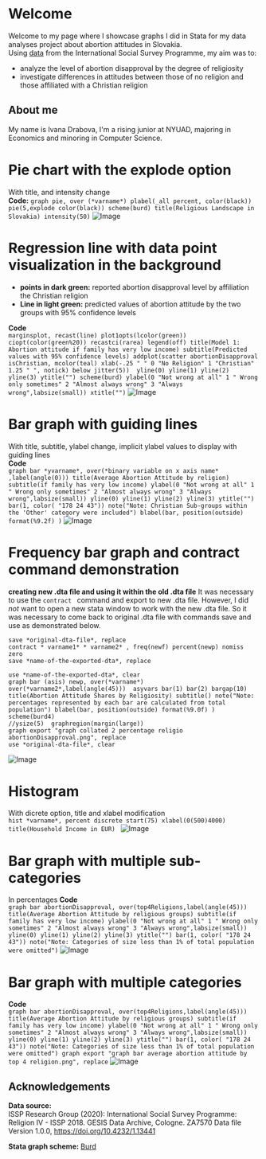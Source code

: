 # Welcome
Welcome to my page where I showcase graphs I did in Stata for my data analyses project about abortion attitudes in Slovakia.  
Using [data](https://doi.org/10.4232/1.13441) from the International Social Survey Programme, my aim was to:  
- analyze the level of abortion disapproval by the degree of religiosity  
- investigate differences in attitudes between those of no religion and those affiliated with a Christian religion

## About me
My name is Ivana Drabova, I'm a rising junior at NYUAD, majoring in Economics and minoring in Computer Science.


# Pie chart with the explode option
With title, and intensity change  
**Code:** `graph pie, over (*varname*) plabel(_all percent, color(black))  pie(5,explode color(black)) scheme(burd) title(Religious Landscape in Slovakia) intensity(50)`
![Image](/graph-1.png)

# Regression line with data point visualization in the background 
- **points in dark green:** reported abortion disapproval level by affiliation the Christian religion
- **Line in light green:** predicted values of abortion attitude by the two groups with 95% confidence levels
 
 **Code**  
`marginsplot, recast(line) plot1opts(lcolor(green))   ciopt(color(green%20)) recastci(rarea) legend(off) title(Model 1: Abortion attitude if family has very low income) subtitle(Predicted values with 95% confidence levels) addplot(scatter abortionDisapproval isChristian, mcolor(teal) xlab(-.25 " " 0 "No Religion" 1 "Christian" 1.25 " ", notick) below jitter(5))  yline(0) yline(1) yline(2) yline(3) ytitle("") scheme(burd) ylabel(0 "Not wrong at all" 1 " Wrong only sometimes" 2 "Almost always wrong" 3 "Always wrong",labsize(small)) xtitle("")`
![Image](/graph-5.png)


# Bar graph with guiding lines
With title, subtitle, ylabel change, implicit ylabel values to display with guiding lines   
 **Code**  
 `graph bar *yvarname*, over(*binary variable on x axis name* ,label(angle(0))) title(Average Abortion Attitude by religion) subtitle(if family has very low income) ylabel(0 "Not wrong at all" 1 " Wrong only sometimes" 2 "Almost always wrong" 3 "Always wrong",labsize(small)) yline(0) yline(1) yline(2) yline(3) ytitle("") bar(1, color( "178 24 43")) note("Note: Christian Sub-groups within the 'Other' category were included") blabel(bar, position(outside) format(%9.2f) )`
![Image](/graph-3.png)

# Frequency bar graph and contract command demonstration
**creating new .dta file and using it within the old .dta file**
It was necessary to use the `contract ` command and export to new .dta file. However, I did *not* want to open a new stata window to work with the new .dta file. So it was necessary to come back to original .dta file with commands save and use as demonstrated below.  

```
save *original-dta-file*, replace
contract * varname1* * varname2* , freq(newf) percent(newp) nomiss zero
save *name-of-the-exported-dta*, replace

use *name-of-the-exported-dta*, clear
graph bar (asis) newp, over(*varname*) over(*varname2*,label(angle(45)))  asyvars bar(1) bar(2) bargap(10) title(Abortion Attitude Shares by Religiosity) subtitle() note("Note: percentages represented by each bar are calculated from total population") blabel(bar, position(outside) format(%9.0f) ) scheme(burd4)
//ysize(5)  graphregion(margin(large))
graph export "graph collated 2 percentage religio abortionDisapproval.png", replace
use *original-dta-file*, clear
```
![Image](/graph-9.png)


# Histogram
With dicrete option, title and xlabel modification  
`hist *varname*, percent discrete start(75) xlabel(0(500)4000) title(Household Income in EUR) `
![Image](/graph-2.png)

# Bar graph with multiple sub-categories
In percentages
 **Code**  
`graph bar abortionDisapproval, over(top4Religions,label(angle(45))) title(Average Abortion Attitude by religious groups) subtitle(if family has very low income) ylabel(0 "Not wrong at all" 1 " Wrong only sometimes" 2 "Almost always wrong" 3 "Always wrong",labsize(small)) yline(0) yline(1) yline(2) yline(3) ytitle("") bar(1, color( "178 24 43")) note("Note: Categories of size less than 1% of total population were omitted")`
![Image](/graph-7.png)


# Bar graph with multiple categories 
 **Code**  
`graph bar abortionDisapproval, over(top4Religions,label(angle(45))) title(Average Abortion Attitude by religious groups) subtitle(if family has very low income) ylabel(0 "Not wrong at all" 1 " Wrong only sometimes" 2 "Almost always wrong" 3 "Always wrong",labsize(small)) yline(0) yline(1) yline(2) yline(3) ytitle("") bar(1, color( "178 24 43")) note("Note: Categories of size less than 1% of total population were omitted")
graph export "graph bar average abortion attitude by top 4 religion.png", replace`
![Image](/graph-4.png)

## Acknowledgements
**Data source:**    
ISSP Research Group (2020): International Social Survey Programme: Religion IV - ISSP 2018. GESIS Data Archive, Cologne. ZA7570 Data file Version 1.0.0, https://doi.org/10.4232/1.13441  

**Stata graph scheme:** [Burd](https://github.com/briatte/burd)
